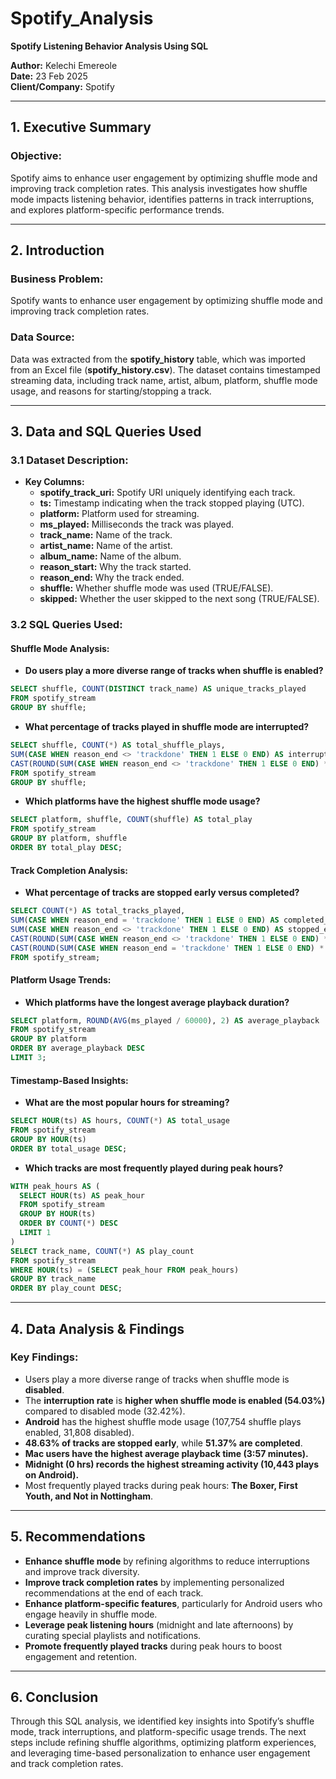 # Spotify_Analysis
**Spotify Listening Behavior Analysis Using SQL**

**Author:**        Kelechi Emereole\
**Date:**           23 Feb 2025\
**Client/Company:** Spotify  

---

## **1. Executive Summary**

### **Objective:**

Spotify aims to enhance user engagement by optimizing shuffle mode and improving track completion rates. This analysis investigates how shuffle mode impacts listening behavior, identifies patterns in track interruptions, and explores platform-specific performance trends.

---

## **2. Introduction**

### **Business Problem:**

Spotify wants to enhance user engagement by optimizing shuffle mode and improving track completion rates. 

### **Data Source:**

Data was extracted from the **spotify\_history** table, which was imported from an Excel file (**spotify\_history.csv**). The dataset contains timestamped streaming data, including track name, artist, album, platform, shuffle mode usage, and reasons for starting/stopping a track.

---

## **3. Data and SQL Queries Used**

### **3.1 Dataset Description:**

- **Key Columns:**
  - **spotify_track_uri:** Spotify URI uniquely identifying each track.
  - **ts:** Timestamp indicating when the track stopped playing (UTC).
  - **platform:** Platform used for streaming.
  - **ms_played:** Milliseconds the track was played.
  - **track_name:** Name of the track.
  - **artist_name:** Name of the artist.
  - **album_name:** Name of the album.
  - **reason_start:** Why the track started.
  - **reason_end:** Why the track ended.
  - **shuffle:** Whether shuffle mode was used (TRUE/FALSE).
  - **skipped:** Whether the user skipped to the next song (TRUE/FALSE).

### **3.2 SQL Queries Used:**

#### **Shuffle Mode Analysis:**

- **Do users play a more diverse range of tracks when shuffle is enabled?**

```sql
SELECT shuffle, COUNT(DISTINCT track_name) AS unique_tracks_played
FROM spotify_stream
GROUP BY shuffle;
```

- **What percentage of tracks played in shuffle mode are interrupted?**

```sql
SELECT shuffle, COUNT(*) AS total_shuffle_plays,
SUM(CASE WHEN reason_end <> 'trackdone' THEN 1 ELSE 0 END) AS interrupted_tracks,
CAST(ROUND(SUM(CASE WHEN reason_end <> 'trackdone' THEN 1 ELSE 0 END) * 100.0 / COUNT(*), 2) AS DECIMAL(5,2)) AS interruption_rate
FROM spotify_stream
GROUP BY shuffle;
```

- **Which platforms have the highest shuffle mode usage?**

```sql
SELECT platform, shuffle, COUNT(shuffle) AS total_play
FROM spotify_stream
GROUP BY platform, shuffle
ORDER BY total_play DESC;
```

#### **Track Completion Analysis:**

- **What percentage of tracks are stopped early versus completed?**

```sql
SELECT COUNT(*) AS total_tracks_played,
SUM(CASE WHEN reason_end = 'trackdone' THEN 1 ELSE 0 END) AS completed_tracks,
SUM(CASE WHEN reason_end <> 'trackdone' THEN 1 ELSE 0 END) AS stopped_early,
CAST(ROUND(SUM(CASE WHEN reason_end <> 'trackdone' THEN 1 ELSE 0 END) * 100.0 / COUNT(*), 2) AS DECIMAL(5,2)) AS stopped_early_percentage,
CAST(ROUND(SUM(CASE WHEN reason_end = 'trackdone' THEN 1 ELSE 0 END) * 100.0 / COUNT(*), 2) AS DECIMAL(5,2)) AS track_completed_percentage
FROM spotify_stream;
```

#### **Platform Usage Trends:**

- **Which platforms have the longest average playback duration?**

```sql
SELECT platform, ROUND(AVG(ms_played / 60000), 2) AS average_playback
FROM spotify_stream
GROUP BY platform
ORDER BY average_playback DESC
LIMIT 3;
```

#### **Timestamp-Based Insights:**

- **What are the most popular hours for streaming?**

```sql
SELECT HOUR(ts) AS hours, COUNT(*) AS total_usage
FROM spotify_stream
GROUP BY HOUR(ts)
ORDER BY total_usage DESC;
```

- **Which tracks are most frequently played during peak hours?**

```sql
WITH peak_hours AS (
  SELECT HOUR(ts) AS peak_hour
  FROM spotify_stream
  GROUP BY HOUR(ts)
  ORDER BY COUNT(*) DESC
  LIMIT 1
)
SELECT track_name, COUNT(*) AS play_count
FROM spotify_stream
WHERE HOUR(ts) = (SELECT peak_hour FROM peak_hours)
GROUP BY track_name
ORDER BY play_count DESC;
```

---

## **4. Data Analysis & Findings**

### **Key Findings:**

- Users play a more diverse range of tracks when shuffle mode is **disabled**.
- The **interruption rate** is **higher when shuffle mode is enabled (54.03%)** compared to disabled mode (32.42%).
- **Android** has the highest shuffle mode usage (107,754 shuffle plays enabled, 31,808 disabled).
- **48.63% of tracks are stopped early**, while **51.37% are completed**.
- **Mac users have the highest average playback time (3:57 minutes).**
- **Midnight (0 hrs) records the highest streaming activity (10,443 plays on Android).**
- Most frequently played tracks during peak hours: **The Boxer, First Youth, and Not in Nottingham**.

---

## **5. Recommendations**

- **Enhance shuffle mode** by refining algorithms to reduce interruptions and improve track diversity.
- **Improve track completion rates** by implementing personalized recommendations at the end of each track.
- **Enhance platform-specific features**, particularly for Android users who engage heavily in shuffle mode.
- **Leverage peak listening hours** (midnight and late afternoons) by curating special playlists and notifications.
- **Promote frequently played tracks** during peak hours to boost engagement and retention.

---

## **6. Conclusion**

Through this SQL analysis, we identified key insights into Spotify’s shuffle mode, track interruptions, and platform-specific usage trends. The next steps include refining shuffle algorithms, optimizing platform experiences, and leveraging time-based personalization to enhance user engagement and track completion rates.
